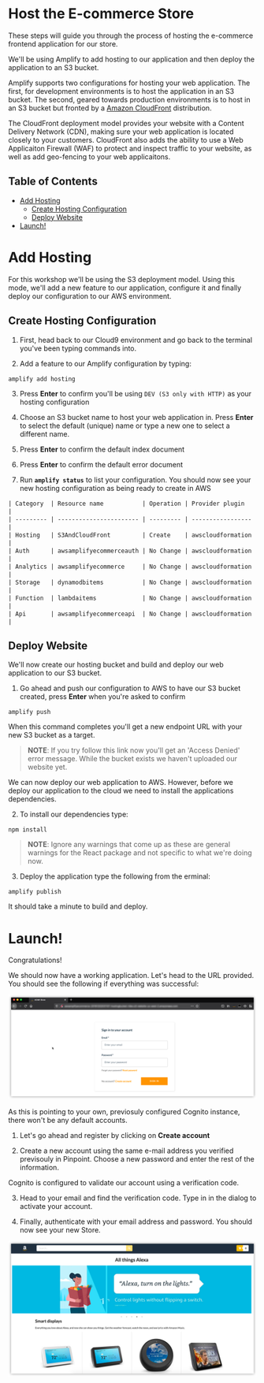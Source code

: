 # Host the E-commerce Store <!-- omit in toc -->

These steps will guide you through the process of hosting the e-commerce frontend application for our store.

We'll be using Amplify to add hosting to our application and then deploy the application to an S3 bucket.

Amplify supports two configurations for hosting your web application.  The first, for development environments is to host the application in an S3 bucket.  The second, geared towards production environments is to host in an S3 bucket but fronted by a [Amazon CloudFront](https://aws.amazon.com/cloudfront/) distribution.

The CloudFront deployment model provides your website with a Content Delivery Network (CDN), making sure your web application is located closely to your customers.  CloudFront also adds the ability to use a Web Applicaiton Firewall (WAF) to protect and inspect traffic to your website, as well as add geo-fencing to your web applicaitons.

## Table of Contents
- [Add Hosting](#add-hosting)
  - [Create Hosting Configuration](#create-hosting-configuration)
  - [Deploy Website](#deploy-website)
- [Launch!](#launch)

# Add Hosting

For this workshop we'll be using the S3 deployment model.  Using this mode, we'll add a new feature to our application, configure it and finally deploy our configuration to our AWS environment.

## Create Hosting Configuration

1. First, head back to our Cloud9 environment and go back to the terminal you've been typing commands into.

2. Add a feature to our Amplify configuration by typing:

```
amplify add hosting
```

3. Press **Enter** to confirm you'll be using `DEV (S3 only with HTTP)` as your hosting configuration

4. Choose an S3 bucket name to host your web application in.  Press **Enter** to select the default (unique) name or type a new one to select a different name.

5. Press **Enter** to confirm the default index document

6. Press **Enter** to confirm the default error document

7. Run **`amplify status`** to list your configuration.  You should now see your new hosting configuration as being ready to create in AWS

```
| Category  | Resource name           | Operation | Provider plugin   |
| --------- | ----------------------- | --------- | ----------------- |
| Hosting   | S3AndCloudFront         | Create    | awscloudformation |
| Auth      | awsamplifyecommerceauth | No Change | awscloudformation |
| Analytics | awsamplifyecommerce     | No Change | awscloudformation |
| Storage   | dynamodbitems           | No Change | awscloudformation |
| Function  | lambdaitems             | No Change | awscloudformation |
| Api       | awsamplifyecommerceapi  | No Change | awscloudformation |
```

## Deploy Website

We'll now create our hosting bucket and build and deploy our web application to our S3 bucket.

1. Go ahead and push our configuration to AWS to have our S3 bucket created, press **Enter** when you're asked to confirm

```
amplify push
```

When this command completes you'll get a new endpoint URL with your new S3 bucket as a target.

>**NOTE**: If you try follow this link now you'll get an 'Access Denied' error message.  While the bucket exists we haven't uploaded our website yet.

We can now deploy our web application to AWS. However, before we deploy our application to the cloud we need to install the applications dependencies.

2. To install our dependencies type:

```
npm install
```

>**NOTE**: Ignore any warnings that come up as these are general warnings for the React package and not specific to what we're doing now.

3. Deploy the application type the following from the erminal:

```
amplify publish
```

It should take a minute to build and deploy.

# Launch!

Congratulations!

We should now have a working application.  Let's head to the URL provided.  You should see the following if everything was successful:

![Hosted App](images/hosting-1.png)

As this is pointing to your own, previosuly configured Cognito instance, there won't be any default accounts.

1. Let's go ahead and register by clicking on **Create account**

2. Create a new account using the same e-mail address you verified previsouly in Pinpoint.  Choose a new password and enter the rest of the information.

Cognito is configured to validate our account using a verification code.

3. Head to your email and find the verification code.  Type in in the dialog to activate your account.

4. Finally, authenticate with your email address and password.  You should now see your new Store.

![Store](images/hosting-2.png)